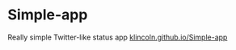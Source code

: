 # Simple-app
Really simple Twitter-like status app 
[klincoln.github.io/Simple-app](http://klincterp.github.io/Simple-app)
